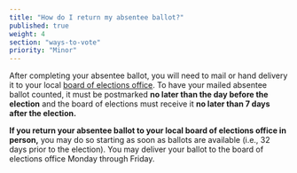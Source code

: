 ```yaml
---
title: "How do I return my absentee ballot?"
published: true
weight: 4
section: "ways-to-vote"
priority: "Minor"
---
```

After completing your absentee ballot, you will need to mail or hand delivery it to your local [board of elections office](http://www.elections.ny.gov/CountyBoards.html). To have your mailed absentee ballot counted, it must be postmarked **no later than the day before the election** and the board of elections must receive it **no later than 7 days after the election.**  

**If you return your absentee ballot to your local board of elections office in person,** you may do so starting as soon as ballots are available (i.e., 32 days prior to the election). You may deliver your ballot to the board of elections office Monday through Friday.  
